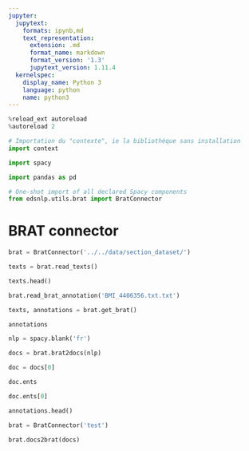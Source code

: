```yaml
---
jupyter:
  jupytext:
    formats: ipynb,md
    text_representation:
      extension: .md
      format_name: markdown
      format_version: '1.3'
      jupytext_version: 1.11.4
  kernelspec:
    display_name: Python 3
    language: python
    name: python3
---
```


```python
%reload_ext autoreload
%autoreload 2
```

```python
# Importation du "contexte", ie la bibliothèque sans installation
import context
```

```python
import spacy
```

```python
import pandas as pd
```

```python
# One-shot import of all declared Spacy components
from edsnlp.utils.brat import BratConnector
```

# BRAT connector

```python
brat = BratConnector('../../data/section_dataset/')
```

```python
texts = brat.read_texts()
```

```python
texts.head()
```

```python
brat.read_brat_annotation('BMI_4406356.txt.txt')
```

```python
texts, annotations = brat.get_brat()
```

```python
annotations
```

```python
nlp = spacy.blank('fr')
```

```python
docs = brat.brat2docs(nlp)
```

```python
doc = docs[0]
```

```python
doc.ents
```

```python
doc.ents[0]
```

```python
annotations.head()
```

```python
brat = BratConnector('test')
```

```python
brat.docs2brat(docs)
```

```python

```
